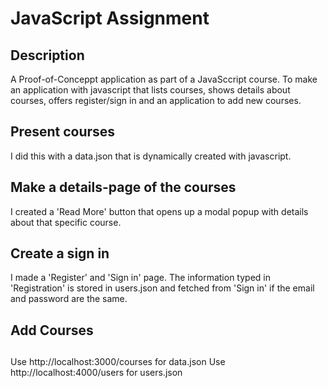 # JavaScript Assignment

## Description

A Proof-of-Conceppt application as part of a JavaSccript course. To make an application with javascript that lists courses, shows details about courses, offers register/sign in and an application to add new courses.

## Present courses

I did this with a data.json that is dynamically created with javascript.

## Make a details-page of the courses

I created a 'Read More' button that opens up a modal popup with details about that specific course.

## Create a sign in

I made a 'Register' and 'Sign in' page. The information typed in 'Registration' is stored in users.json and fetched from 'Sign in' if the email and password are the same.

## Add Courses

##

Use http://localhost:3000/courses for data.json
Use http://localhost:4000/users for users.json
